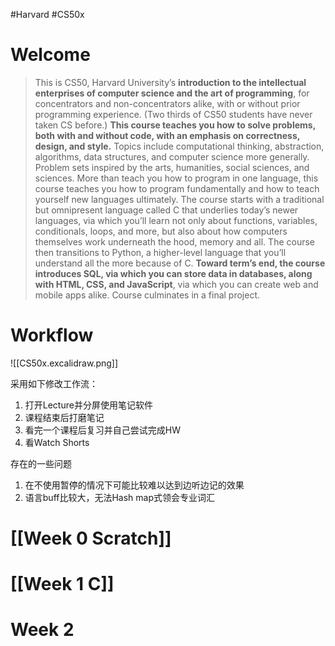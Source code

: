 #Harvard #CS50x 

# Welcome
>This is CS50, Harvard University’s **introduction to the intellectual enterprises of computer science and the art of programming**, for concentrators and non-concentrators alike, with or without prior programming experience. (Two thirds of CS50 students have never taken CS before.) **This course teaches you how to solve problems, both with and without code, with an emphasis on correctness, design, and style.** Topics include computational thinking, abstraction, algorithms, data structures, and computer science more generally. Problem sets inspired by the arts, humanities, social sciences, and sciences. More than teach you how to program in one language, this course teaches you how to program fundamentally and how to teach yourself new languages ultimately. The course starts with a traditional but omnipresent language called C that underlies today’s newer languages, via which you’ll learn not only about functions, variables, conditionals, loops, and more, but also about how computers themselves work underneath the hood, memory and all. The course then transitions to Python, a higher-level language that you’ll understand all the more because of C. **Toward term’s end, the course introduces SQL, via which you can store data in databases, along with HTML, CSS, and JavaScript**, via which you can create web and mobile apps alike. Course culminates in a final project.


# Workflow

![[CS50x.excalidraw.png]]

采用如下修改工作流：
1. 打开Lecture并分屏使用笔记软件
2. 课程结束后打磨笔记
3. 看完一个课程后复习并自己尝试完成HW
4. 看Watch Shorts

存在的一些问题
1. 在不使用暂停的情况下可能比较难以达到边听边记的效果
2. 语言buff比较大，无法Hash map式领会专业词汇

# [[Week 0 Scratch]]


# [[Week 1 C]]

# Week 2















